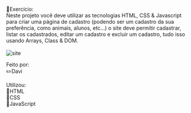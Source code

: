 🎇Exercício: <br>
Neste projeto você deve utilizar as tecnologias HTML, CSS & Javascript para criar uma página de cadastro (podendo ser um cadastro da sua preferência, como animais, alunos, etc…) o site deve permitir cadastrar, listar os cadastrados, editar um cadastro e excluir um cadastro, tudo isso usando Arrays, Class & DOM.<br>
<br>
![site](https://github.com/user-attachments/assets/0d8bcd3c-da83-4923-96fe-95ae088a939a)

Feito por: <br>
✏️Davi

Utilizou:<br>
🎯HTML<br>
🎯CSS<br>
🎯JavaScript<br>
